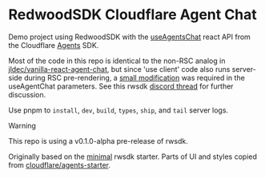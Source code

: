 # RedwoodSDK Cloudflare Agent Chat
Demo project using RedwoodSDK with the [useAgentsChat](https://developers.cloudflare.com/agents/api-reference/agents-api/#chat-agent-react-api) react API from the Cloudflare [Agents](https://developers.cloudflare.com/agents/) SDK.

Most of the code in this repo is identical to the non-RSC analog in [jldec/vanilla-react-agent-chat](https://github.com/jldec/vanilla-react-agent-chat), but since 'use client' code also runs server-side during RSC pre-rendering, a [small modification](https://github.com/jldec/rwsdk-use-agent-chat/pull/6/files#diff-7c79023b16fd616788af0fdcb31d619ae04da7259aa564fd72fb0ea07d8ebe07R17-R20) was required in the useAgentChat parameters. See this rwsdk [discord thread](https://discord.com/channels/679514959968993311/1382133344011292712) for further discussion.

Use pnpm to `install`, `dev`, `build`, `types`, `ship`, and `tail` server logs.

> [!WARNING]
> This repo is using a v0.1.0-alpha pre-release of rwsdk.

Originally based on the [minimal](https://github.com/redwoodjs/sdk/tree/main/starters/minimal) rwsdk starter.
Parts of UI and styles copied from [cloudflare/agents-starter](https://github.com/cloudflare/agents-starter).
